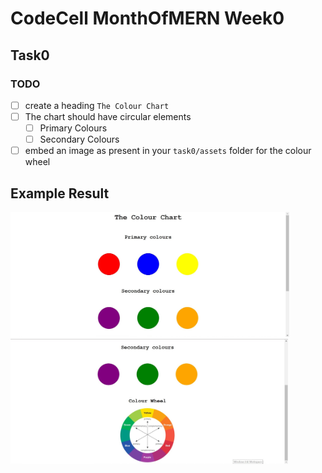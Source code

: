 # CodeCell MonthOfMERN Week0

## Task0

### TODO

- [ ] create a heading `The Colour Chart`
- [ ] The chart should have circular elements
  - [ ] Primary Colours
  - [ ] Secondary Colours
- [ ] embed an image as present in your `task0/assets` folder for the colour wheel

## Example Result

<img src="../assets/Day1HWss1.jpg" height="200" />
<img src="../assets/Day1HWss2.jpg" height="200" />
